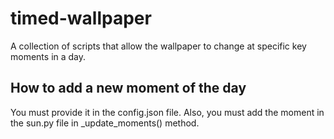 # timed-wallpaper
A collection of scripts that allow the wallpaper to change at specific key moments in a day.

## How to add a new moment of the day
You must provide it in the config.json file.
Also, you must add the moment in the sun.py file in _update_moments() method.